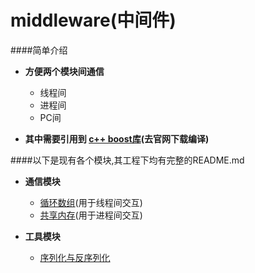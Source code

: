 middleware(中间件)
===========================

####简单介绍
* **方便两个模块间通信**
  * 线程间
  * 进程间
  * PC间

* **其中需要引用到 [c++ boost库](http://www.boost.org/)(去官网下载编译)**


####以下是现有各个模块,其工程下均有完整的README.md
* **通信模块**
  * [循环数组](https://github.com/NingLeixueR/middleware/tree/master/src/loop_array)(用于线程间交互)
  * [共享内存](https://github.com/NingLeixueR/middleware/tree/master/src/shared_memory)(用于进程间交互)

* **工具模块**
  * [序列化与反序列化](https://github.com/NingLeixueR/middleware/tree/master/src/tools/serializecpp)
